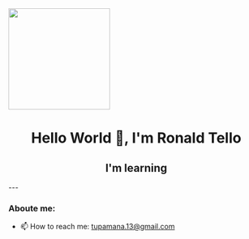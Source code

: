 <div id="header" aling="center">
  <img src="https://media.giphy.com/media/7c8QeB0VMddFOuu4iR/giphy.gif" width="200" />
  <h1 align="center"> Hello World 👋, I'm Ronald Tello</h1>
  <h2 align="center"> I'm learning 
</div> 
---

  
### Aboute me:
- 📫 How to reach me: tupamana.13@gmail.com

<!--
**Yeiden1964/Yeiden1964** is a ✨ _special_ ✨ repository because its `README.md` (this file) appears on your GitHub profile.

Here are some ideas to get you started:

- 🔭 I’m currently working on ...
- 🌱 I’m currently learning ...
- 👯 I’m looking to collaborate on ...
- 🤔 I’m looking for help with ...
- 💬 Ask me about ...
- 📫 How to reach me: ...
- 😄 Pronouns: ...
- ⚡ Fun fact: ...
-->
